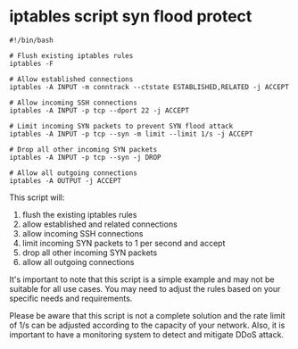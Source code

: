 # iptables script syn flood protect

````
#!/bin/bash

# Flush existing iptables rules
iptables -F

# Allow established connections
iptables -A INPUT -m conntrack --ctstate ESTABLISHED,RELATED -j ACCEPT

# Allow incoming SSH connections
iptables -A INPUT -p tcp --dport 22 -j ACCEPT

# Limit incoming SYN packets to prevent SYN flood attack
iptables -A INPUT -p tcp --syn -m limit --limit 1/s -j ACCEPT

# Drop all other incoming SYN packets
iptables -A INPUT -p tcp --syn -j DROP

# Allow all outgoing connections
iptables -A OUTPUT -j ACCEPT
````

This script will:

1. flush the existing iptables rules
2. allow established and related connections
3. allow incoming SSH connections
4. limit incoming SYN packets to 1 per second and accept
5. drop all other incoming SYN packets
6. allow all outgoing connections

It's important to note that this script is a simple example and may not be suitable for all use cases. You may need to adjust the rules based on your specific needs and requirements.

Please be aware that this script is not a complete solution and the rate limit of 1/s can be adjusted according to the capacity of your network. Also, it is important to have a monitoring system to detect and mitigate DDoS attack.
